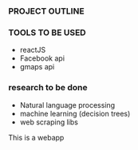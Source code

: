 ### PROJECT OUTLINE ####

### TOOLS TO BE USED ###
- reactJS
- Facebook api
- gmaps api

### research to be done ###
 - Natural language processing
 - machine learning (decision trees)
 - web scraping libs

This is a webapp